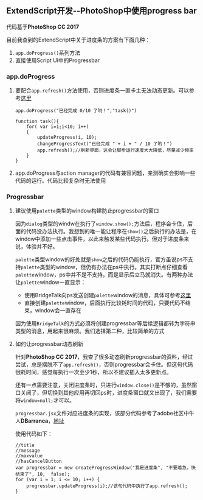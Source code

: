 ## ExtendScript开发--PhotoShop中使用progress bar

代码基于**PhotoShop CC 2017**

目前我查到的ExtendScript中关于进度条的方案有下面几种：

1. `app.doProgress()`系列方法
2. 直接使用Script UI中的Progressbar

### app.doProgress

1. 要配合`app.refresh()`方法使用，否则进度条一直卡主无法动态更新。可以参考[这里](http://nullice.com/archives/1790)
	
	```
	app.doProgress("已经完成 0/10 了哟！","task()")

	function task(){
    	for( var i=1;i<10; i++)
    	{
        	updateProgress(i, 10);
        	changeProgressText("已经完成 " + i + " / 10 了哟！")
        	app.refresh();//刷新界面，这会让脚步运行速度大大降低，尽量减少频率
    	}
	}
	```
2. app.doProgress与action manager的代码有兼容问题，亲测确实会影响一些代码的运行。代码比较复杂时无法使用

### Progressbar

1. 建议使用`palette`类型的window构建防止progressbar的窗口
	
	因为`dialog`类型的windw在执行了`window.show();`方法后，程序会卡住，后面的代码没办法执行。我想到的唯一能让程序在`show()`之后执行的办法是，在window中添加一些点击事件，以此来触发某些代码执行。但对于进度条来说，体验并不好。
	
	`palette`类型window的好处就是`show`之后的代码仍能执行，官方虽说ps不支持`palette`类型的window，但仍有办法在ps中执行。其实打断点仔细查看`palette`window，ps中并不是不支持，而是显示后立马就消失。有两种办法让`palette`window一直显示：
	- 使用BridgeTalk向ps发送创建`palette`window的消息，具体可参考[这里](http://www.davidebarranca.com/2012/11/scriptui-bridgetalk-persistent-window-examples/)
	- 直接创建`palette`window，后面执行比较耗时间的代码，只要代码不结束，window会一直存在

	因为使用`BridgeTalk`的方式必须将创建progressbar等后续逻辑都转为字符串类型的消息，用起来很麻烦。我们选择第二种，比较简单的方式

2. 如何让progressbar动态刷新

	针对**PhotoShop CC 2017**，我查了很多动态刷新progressbar的资料，经过尝试，总是摆脱不了`app.refresh()`，否则progressbar会卡住。但这句代码很耗时间，感觉每执行一次至少1秒，所以不建议插入太多更新点。
	
	还有一点需要注意，关闭进度条时，只进行`window.close()`是不够的，虽然窗口关闭了，但切换到其他应用再切回ps时，进度条窗口就又出现了，我们需要将`window=null;`才可以。
	
	`progressbar.jsx`文件对应进度条的实现，该部分代码参考了adobe社区中牛人**DBarranca**，[地址](https://forums.adobe.com/thread/1307400)
	
	使用代码如下：
	
	```
	//title	//message	//maxvalue	//hasCancelButton	var progressbar = new createProgressWindow("我是进度条", "不要着急，快结束了", 10,  false);	for (var i = 1; i <= 10; i++) {    	progressbar.updateProgress(i);//该句代码中执行了app.refresh();	}
	```
	

